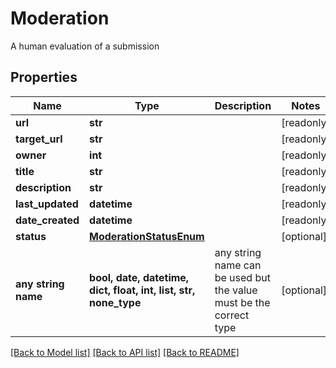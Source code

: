 # Moderation

A human evaluation of a submission

## Properties
Name | Type | Description | Notes
------------ | ------------- | ------------- | -------------
**url** | **str** |  | [readonly] 
**target_url** | **str** |  | [readonly] 
**owner** | **int** |  | [readonly] 
**title** | **str** |  | [readonly] 
**description** | **str** |  | [readonly] 
**last_updated** | **datetime** |  | [readonly] 
**date_created** | **datetime** |  | [readonly] 
**status** | [**ModerationStatusEnum**](ModerationStatusEnum.md) |  | [optional] 
**any string name** | **bool, date, datetime, dict, float, int, list, str, none_type** | any string name can be used but the value must be the correct type | [optional]

[[Back to Model list]](../README.md#documentation-for-models) [[Back to API list]](../README.md#documentation-for-api-endpoints) [[Back to README]](../README.md)


